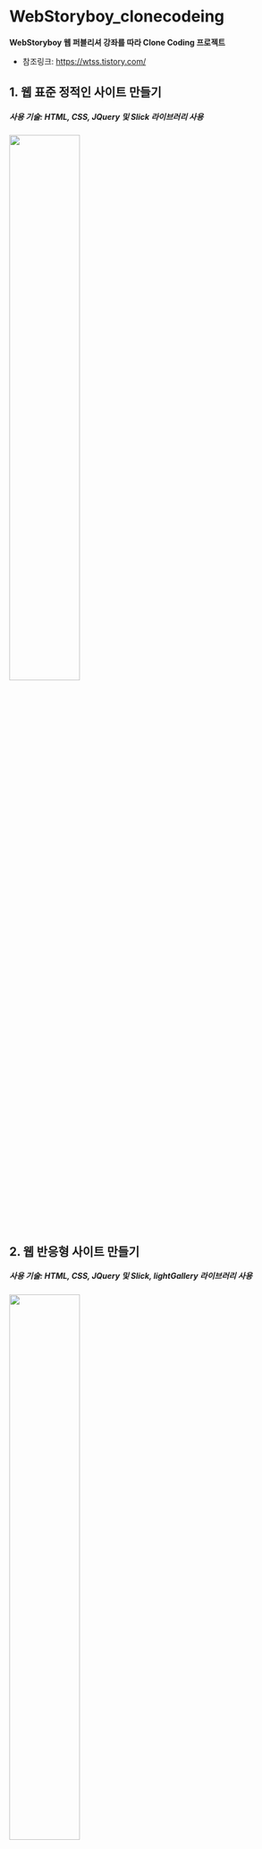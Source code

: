 # WebStoryboy_clonecodeing

**WebStoryboy 웹 퍼블리셔 강좌를 따라 Clone Coding 프로젝트**
* 참조링크: <https://wtss.tistory.com/>

## 1. 웹 표준 정적인 사이트 만들기
##### 사용 기술: HTML, CSS, JQuery 및 Slick 라이브러리 사용
<img src="https://user-images.githubusercontent.com/14924689/103146972-af323580-4793-11eb-8a09-e49e89af563f.png" width=50%></img>

## 2. 웹 반응형 사이트 만들기
##### 사용 기술: HTML, CSS, JQuery 및 Slick, lightGallery  라이브러리 사용
<img src="https://user-images.githubusercontent.com/14924689/103146973-b0fbf900-4793-11eb-8751-27efefa63684.png" width=50%></img>

## 3. 메가박스 사이트 만들기
##### 사용 기술: HTML, CSS, JQuery 및 Swiper 라이브러리 사용
<img src="https://user-images.githubusercontent.com/14924689/107053338-0951fc00-6812-11eb-84d4-225fb13d18c5.png" width=50%></img>
* * *

   
* 1번 사이트 링크: <http://vkdlxj3562.dothome.co.kr/Web/index.html>
* 2번 사이트 링크: <http://vkdlxj3562.dothome.co.kr/responsive/html5/index.html>
* 3번 사이트 링크: <http://vkdlxj3562.dothome.co.kr/mega/index21.html>

